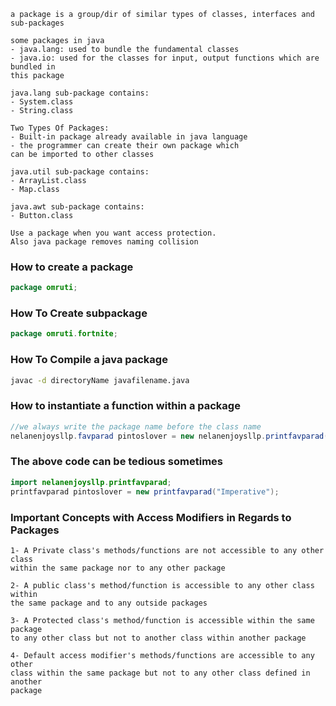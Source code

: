 ```
a package is a group/dir of similar types of classes, interfaces and sub-packages
```

```
some packages in java
- java.lang: used to bundle the fundamental classes
- java.io: used for the classes for input, output functions which are bundled in
this package
```

```
java.lang sub-package contains:
- System.class
- String.class
```

```
Two Types Of Packages:
- Built-in package already available in java language
- the programmer can create their own package which
can be imported to other classes

```

```
java.util sub-package contains:
- ArrayList.class
- Map.class
```

```
java.awt sub-package contains:
- Button.class
```

```
Use a package when you want access protection.
Also java package removes naming collision
```

### How to create a package
```java
package omruti;
```

### How To Create subpackage
```java
package omruti.fortnite;
```

### How To Compile a java package
```bash
javac -d directoryName javafilename.java
```


### How to instantiate a function within a package 
```java
//we always write the package name before the class name
nelanenjoysllp.favparad pintoslover = new nelanenjoysllp.printfavparad("Imperative");
```

### The above code can be tedious sometimes
```java
import nelanenjoysllp.printfavparad;
printfavparad pintoslover = new printfavparad("Imperative");
```


### Important Concepts with Access Modifiers in Regards to Packages
```
1- A Private class's methods/functions are not accessible to any other class
within the same package nor to any other package

2- A public class's method/function is accessible to any other class within
the same package and to any outside packages

3- A Protected class's method/function is accessible within the same package
to any other class but not to another class within another package

4- Default access modifier's methods/functions are accessible to any other
class within the same package but not to any other class defined in another 
package
```
